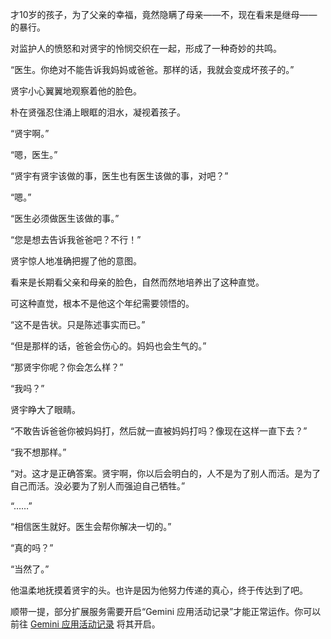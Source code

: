 才10岁的孩子，为了父亲的幸福，竟然隐瞒了母亲——不，现在看来是继母——的暴行。

对监护人的愤怒和对贤宇的怜悯交织在一起，形成了一种奇妙的共鸣。

“医生。你绝对不能告诉我妈妈或爸爸。那样的话，我就会变成坏孩子的。”

贤宇小心翼翼地观察着他的脸色。

朴在贤强忍住涌上眼眶的泪水，凝视着孩子。

“贤宇啊。”

“嗯，医生。”

“贤宇有贤宇该做的事，医生也有医生该做的事，对吧？”

“嗯。”

“医生必须做医生该做的事。”

“您是想去告诉我爸爸吧？不行！”

贤宇惊人地准确把握了他的意图。

看来是长期看父亲和母亲的脸色，自然而然地培养出了这种直觉。

可这种直觉，根本不是他这个年纪需要领悟的。

“这不是告状。只是陈述事实而已。”

“但是那样的话，爸爸会伤心的。妈妈也会生气的。”

“那贤宇你呢？你会怎么样？”

“我吗？”

贤宇睁大了眼睛。

“不敢告诉爸爸你被妈妈打，然后就一直被妈妈打吗？像现在这样一直下去？”

“我不想那样。”

“对。这才是正确答案。贤宇啊，你以后会明白的，人不是为了别人而活。是为了自己而活。没必要为了别人而强迫自己牺牲。”

“……”

“相信医生就好。医生会帮你解决一切的。”

“真的吗？”

“当然了。”

他温柔地抚摸着贤宇的头。也许是因为他努力传递的真心，终于传达到了吧。

顺带一提，部分扩展服务需要开启“Gemini 应用活动记录”才能正常运作。你可以前往 [Gemini 应用活动记录](https://myactivity.google.com/product/gemini) 将其开启。